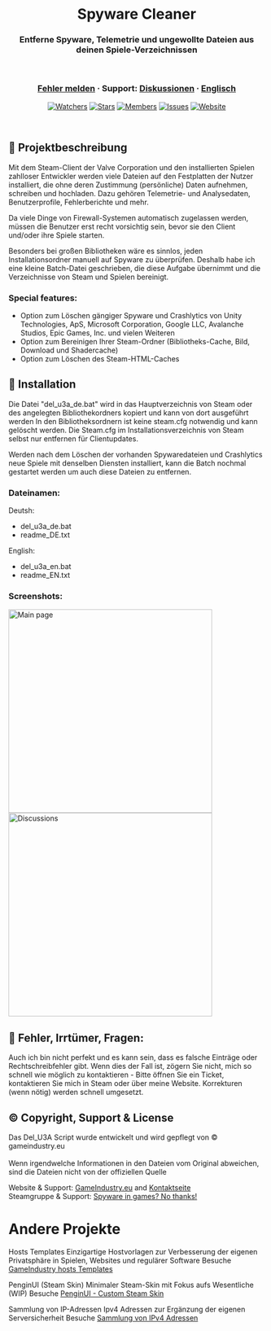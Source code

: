 <h1 align="center">Spyware Cleaner</h1>
<h3 align="center">Entferne Spyware, Telemetrie und ungewollte Dateien aus deinen Spiele-Verzeichnissen</h3>

<br />

<h3 align="center">
  <a href="https://github.com/KodoPengin/Del_U3A/issues">Fehler melden</a>
  <span> · </span>
  Support: <a href="https://github.com/KodoPengin/Del_U3A/discussions">Diskussionen</a>
  <span> · </span>
 <a href="../README.md">Englisch</a>
</h3>
 <p align="center">
    <a href="https://github.com/KodoPengin/Del_U3A/watchers"><img alt="Watchers" src="https://img.shields.io/github/watchers/KodoPengin/Del_U3A.svg?color=0088ff" /></a>
    <a href="https://github.com/KodoPengin/Del_U3A/stargazers"><img alt="Stars" src="https://img.shields.io/github/stars/KodoPengin/Del_U3A.svg?color=0088ff" /></a>
    <a href="https://github.com/KodoPengin/Del_U3A/network/members"><img alt="Members" src="https://img.shields.io/github/forks/KodoPengin/Del_U3A.svg?color=0088ff" /></a>
    <a href="https://github.com/KodoPengin/Del_U3A/issues"><img alt="Issues" src="https://img.shields.io/github/issues/KodoPengin/Del_U3A.svg?color=0088ff" /></a>
		<a href="https://gameindustry.eu"><img alt="Website" src="https://img.shields.io/badge/website-online-blue?url=https%3A%2F%2Fgameindustry.eu?color=0088ff" /></a>
  </p>
<br />

## 📝 Projektbeschreibung
Mit dem Steam-Client der Valve Corporation und den installierten Spielen zahlloser Entwickler werden viele Dateien auf den Festplatten der Nutzer installiert, die ohne deren Zustimmung (persönliche) Daten aufnehmen, schreiben und hochladen. Dazu gehören Telemetrie- und Analysedaten, Benutzerprofile, Fehlerberichte und mehr.

Da viele Dinge von Firewall-Systemen automatisch zugelassen werden, müssen die Benutzer erst recht vorsichtig sein, bevor sie den Client und/oder ihre Spiele starten.

Besonders bei großen Bibliotheken wäre es sinnlos, jeden Installationsordner manuell auf Spyware zu überprüfen. Deshalb habe ich eine kleine Batch-Datei geschrieben, die diese Aufgabe übernimmt und die Verzeichnisse von Steam und Spielen bereinigt.

### Special features:
- Option zum Löschen gängiger Spyware und Crashlytics von Unity Technologies, ApS, Microsoft Corporation, Google LLC, Avalanche Studios, Epic Games, Inc. und vielen Weiteren
- Option zum Bereinigen Ihrer Steam-Ordner (Bibliotheks-Cache, Bild, Download und Shadercache)
- Option zum Löschen des Steam-HTML-Caches

## 📖 Installation
Die Datei "del_u3a_de.bat" wird in das Hauptverzeichnis von Steam oder des angelegten Bibliothekordners kopiert und kann von dort ausgeführt werden
In den Bibliotheksordnern ist keine steam.cfg notwendig und kann gelöscht werden. Die Steam.cfg im Installationsverzeichnis von Steam selbst nur entfernen für Clientupdates.

Werden nach dem Löschen der vorhanden Spywaredateien und Crashlytics neue Spiele mit denselben Diensten installiert, kann die Batch nochmal gestartet werden um auch diese Dateien zu entfernen.

### Dateinamen:

Deutsh:
- del_u3a_de.bat
- readme_DE.txt

English:
- del_u3a_en.bat
- readme_EN.txt

### Screenshots:
<p float="left">
<img src="https://www.gameindustry.eu/images/git/del_U3A.webp" alt="Main page" width="400"">
<img src="https://www.gameindustry.eu/images/git/del_U3A_explorer.webp" alt="Discussions" width="400"">
</p>

## 🐞 Fehler, Irrtümer, Fragen:
Auch ich bin nicht perfekt und es kann sein, dass es falsche Einträge oder Rechtschreibfehler gibt. Wenn dies der Fall ist, zögern Sie nicht, mich so schnell wie möglich zu kontaktieren - Bitte öffnen Sie ein Ticket, kontaktieren Sie mich in Steam oder über meine Website. Korrekturen (wenn nötig) werden schnell umgesetzt.

## © Copyright, Support & License
Das Del_U3A Script wurde entwickelt und wird gepflegt von © gameindustry.eu<br><br>
Wenn irgendwelche Informationen in den Dateien vom Original abweichen, sind die Dateien nicht von der offiziellen Quelle

Website & Support: <a href="https://www.gameindustry.eu">GameIndustry.eu</a> and <a href="https://www.gameindustry.eu/u/kontakt/">Kontaktseite</a><br>
Steamgruppe & Support: <a href="https://steamcommunity.com/groups/penguindome/">Spyware in games? No thanks!</a>

# Andere Projekte
Hosts Templates
Einzigartige Hostvorlagen zur Verbesserung der eigenen Privatsphäre in Spielen, Websites und regulärer Software
Besuche <a href="https://github.com/KodoPengin/GameIndustry-hosts-Template">GameIndustry hosts Templates</a>

PenginUI (Steam Skin)
Minimaler Steam-Skin mit Fokus aufs Wesentliche (WIP)
Besuche <a href="https://github.com/KodoPengin/PenginUI">PenginUI - Custom Steam Skin</a>

Sammlung von IP-Adressen
Ipv4 Adressen zur Ergänzung der eigenen Serversicherheit
Besuche <a href="https://github.com/KodoPengin/Collection-of-IP-addresses">Sammlung von IPv4 Adressen</a>